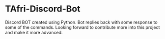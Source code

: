 # TAfri-Discord-Bot
Discord BOT created using Python.
Bot replies back with some response to some of the commands.
Looking forward to contribute more into this project and make it more advanced.
